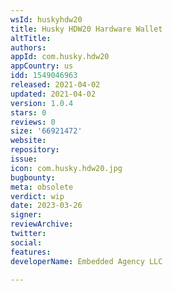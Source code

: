 ```yaml
---
wsId: huskyhdw20
title: Husky HDW20 Hardware Wallet
altTitle: 
authors: 
appId: com.husky.hdw20
appCountry: us
idd: 1549046963
released: 2021-04-02
updated: 2021-04-02
version: 1.0.4
stars: 0
reviews: 0
size: '66921472'
website: 
repository: 
issue: 
icon: com.husky.hdw20.jpg
bugbounty: 
meta: obsolete
verdict: wip
date: 2023-03-26
signer: 
reviewArchive: 
twitter: 
social: 
features: 
developerName: Embedded Agency LLC

---
```



